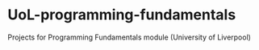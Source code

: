 # UoL-programming-fundamentals

Projects for Programming Fundamentals module (University of Liverpool)
